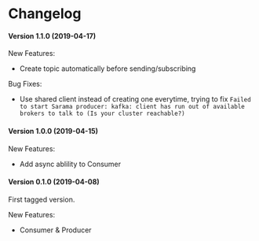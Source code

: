 # Changelog

#### Version 1.1.0 (2019-04-17)

New Features:
- Create topic automatically before sending/subscribing

Bug Fixes:
- Use shared client instead of creating one everytime, trying to fix `Failed to start Sarama producer: kafka: client has run out of available brokers to talk to (Is your cluster reachable?)`

#### Version 1.0.0 (2019-04-15)

New Features:
- Add async ablility to Consumer

#### Version 0.1.0 (2019-04-08)

First tagged version.

New Features:
- Consumer & Producer
